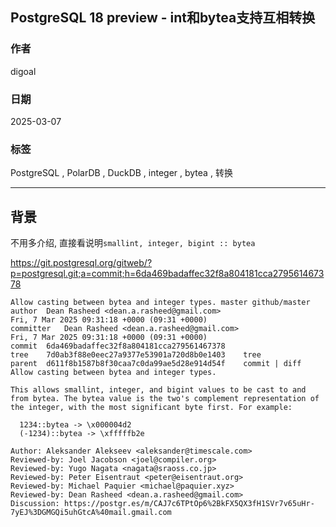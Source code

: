 ## PostgreSQL 18 preview - int和bytea支持互相转换     
                                                                                                
### 作者                                                                    
digoal                                                                    
                                                                           
### 日期                                                                         
2025-03-07                                                                  
                                                                        
### 标签                                                                      
PostgreSQL , PolarDB , DuckDB , integer , bytea , 转换                          
                                                                                               
----                                                                        
                                                                                      
## 背景       
不用多介绍, 直接看说明`smallint, integer, bigint :: bytea`     
    
https://git.postgresql.org/gitweb/?p=postgresql.git;a=commit;h=6da469badaffec32f8a804181cca279561467378  
```  
Allow casting between bytea and integer types. master github/master  
author	Dean Rasheed <dean.a.rasheed@gmail.com>	  
Fri, 7 Mar 2025 09:31:18 +0000 (09:31 +0000)  
committer	Dean Rasheed <dean.a.rasheed@gmail.com>	  
Fri, 7 Mar 2025 09:31:18 +0000 (09:31 +0000)  
commit	6da469badaffec32f8a804181cca279561467378  
tree	7d0ab3f88e0eec27a9377e53901a720d8b0e1403	tree  
parent	d611f8b1587b8f30caa7c0da99ae5d28e914d54f	commit | diff  
Allow casting between bytea and integer types.  
  
This allows smallint, integer, and bigint values to be cast to and  
from bytea. The bytea value is the two's complement representation of  
the integer, with the most significant byte first. For example:  
  
  1234::bytea -> \x000004d2  
  (-1234)::bytea -> \xfffffb2e  
  
Author: Aleksander Alekseev <aleksander@timescale.com>  
Reviewed-by: Joel Jacobson <joel@compiler.org>  
Reviewed-by: Yugo Nagata <nagata@sraoss.co.jp>  
Reviewed-by: Peter Eisentraut <peter@eisentraut.org>  
Reviewed-by: Michael Paquier <michael@paquier.xyz>  
Reviewed-by: Dean Rasheed <dean.a.rasheed@gmail.com>  
Discussion: https://postgr.es/m/CAJ7c6TPtOp6%2BkFX5QX3fH1SVr7v65uHr-7yEJ%3DGMGQi5uhGtcA%40mail.gmail.com  
```  
      

